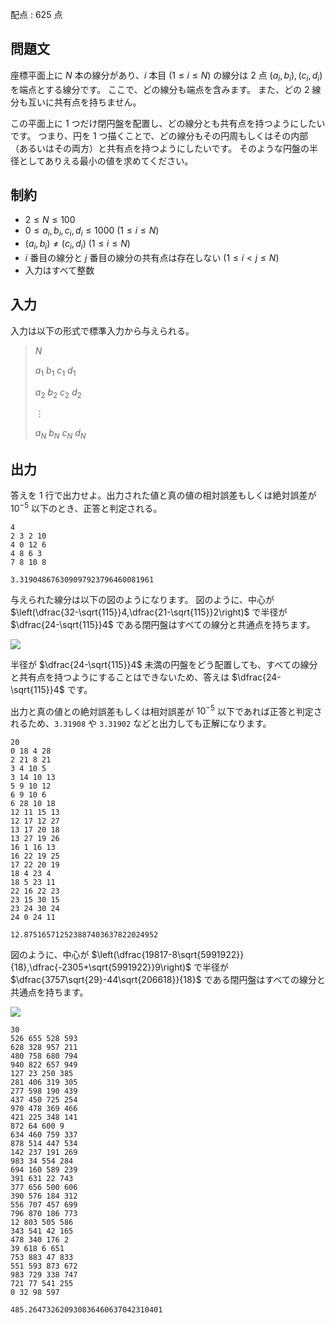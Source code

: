 配点 : $625$ 点

## 問題文

座標平面上に $N$ 本の線分があり、$i$ 本目 $(1\leq i\leq N)$ の線分は $2$ 点 $(a _ i,b _ i),(c _ i,d _ i)$ を端点とする線分です。
ここで、どの線分も端点を含みます。
また、どの $2$ 線分も互いに共有点を持ちません。

この平面上に $1$ つだけ閉円盤を配置し、どの線分とも共有点を持つようにしたいです。
つまり、円を $1$ つ描くことで、どの線分もその円周もしくはその内部（あるいはその両方）と共有点を持つようにしたいです。
そのような円盤の半径としてありえる最小の値を求めてください。

## 制約

- $2\leq N\leq 100$
- $0\leq a _ i,b _ i,c _ i,d _ i\leq1000\ (1\leq i\leq N)$
- $(a _ i,b _ i)\neq(c _ i,d _ i)\ (1\leq i\leq N)$
- $i$ 番目の線分と $j$ 番目の線分の共有点は存在しない $(1\leq i\lt j\leq N)$
- 入力はすべて整数

## 入力

入力は以下の形式で標準入力から与えられる。

> $N$
> 
> $a _ 1$ $b _ 1$ $c _ 1$ $d _ 1$
> 
> $a _ 2$ $b _ 2$ $c _ 2$ $d _ 2$
> 
> $\vdots$
> 
> $a _ N$ $b _ N$ $c _ N$ $d _ N$

## 出力

答えを $1$ 行で出力せよ。出力された値と真の値の相対誤差もしくは絶対誤差が $10 ^ { - 5}$ 以下のとき、正答と判定される。

```input1
4
2 3 2 10
4 0 12 6
4 8 6 3
7 8 10 8
```

```output1
3.319048676309097923796460081961
```

与えられた線分は以下の図のようになります。
図のように、中心が $\left(\dfrac{32-\sqrt{115}}4,\dfrac{21-\sqrt{115}}2\right)$ で半径が $\dfrac{24-\sqrt{115}}4$ である閉円盤はすべての線分と共通点を持ちます。

![](https://img.atcoder.jp/abc314/cbcd8322e610eefca04d6f5a7ddbc89a.png)

半径が $\dfrac{24-\sqrt{115}}4$ 未満の円盤をどう配置しても、すべての線分と共有点を持つようにすることはできないため、答えは $\dfrac{24-\sqrt{115}}4$ です。

出力と真の値との絶対誤差もしくは相対誤差が $10^{-5}$ 以下であれば正答と判定されるため、`3.31908` や `3.31902` などと出力しても正解になります。

```input2
20
0 18 4 28
2 21 8 21
3 4 10 5
3 14 10 13
5 9 10 12
6 9 10 6
6 28 10 18
12 11 15 13
12 17 12 27
13 17 20 18
13 27 19 26
16 1 16 13
16 22 19 25
17 22 20 19
18 4 23 4
18 5 23 11
22 16 22 23
23 15 30 15
23 24 30 24
24 0 24 11
```

```output2
12.875165712523887403637822024952
```

図のように、中心が $\left(\dfrac{19817-8\sqrt{5991922}}{18},\dfrac{-2305+\sqrt{5991922}}9\right)$ で半径が $\dfrac{3757\sqrt{29}-44\sqrt{206618}}{18}$ である閉円盤はすべての線分と共通点を持ちます。

![](https://img.atcoder.jp/abc314/6f259a531d06b430c5dc1299c4d2ecdd.png)

```input3
30
526 655 528 593
628 328 957 211
480 758 680 794
940 822 657 949
127 23 250 385
281 406 319 305
277 598 190 439
437 450 725 254
970 478 369 466
421 225 348 141
872 64 600 9
634 460 759 337
878 514 447 534
142 237 191 269
983 34 554 284
694 160 589 239
391 631 22 743
377 656 500 606
390 576 184 312
556 707 457 699
796 870 186 773
12 803 505 586
343 541 42 165
478 340 176 2
39 618 6 651
753 883 47 833
551 593 873 672
983 729 338 747
721 77 541 255
0 32 98 597
```

```output3
485.264732620930836460637042310401
```